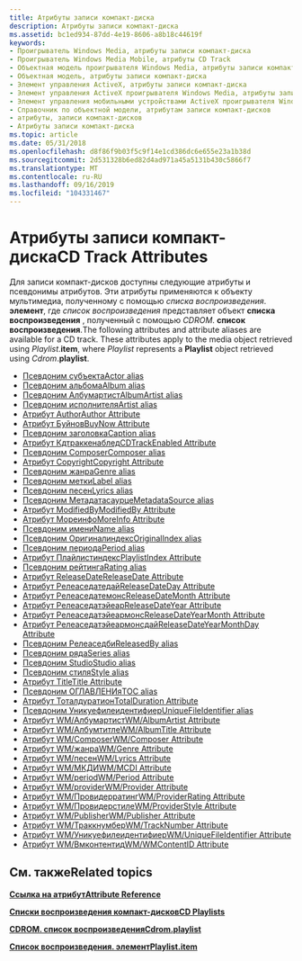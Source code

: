 ```yaml
---
title: Атрибуты записи компакт-диска
description: Атрибуты записи компакт-диска
ms.assetid: bc1ed934-87dd-4e19-8606-a8b18c44619f
keywords:
- Проигрыватель Windows Media, атрибуты записи компакт-диска
- Проигрыватель Windows Media Mobile, атрибуты CD Track
- Объектная модель проигрывателя Windows Media, атрибуты записи компакт-диска
- Объектная модель, атрибуты записи компакт-диска
- Элемент управления ActiveX, атрибуты записи компакт-диска
- Элемент управления ActiveX проигрывателя Windows Media, атрибуты записи компакт-диска
- Элемент управления мобильными устройствами ActiveX проигрывателя Windows Media, атрибуты записи компакт-дисков
- Справочник по объектной модели, атрибутам записи компакт-дисков
- атрибуты, записи компакт-дисков
- Атрибуты записи компакт-диска
ms.topic: article
ms.date: 05/31/2018
ms.openlocfilehash: d8f86f9b03f5c9f14e1cd386dc6e655e23a1b38d
ms.sourcegitcommit: 2d531328b6ed82d4ad971a45a5131b430c5866f7
ms.translationtype: MT
ms.contentlocale: ru-RU
ms.lasthandoff: 09/16/2019
ms.locfileid: "104331467"
---
```

# <a name="cd-track-attributes"></a><span data-ttu-id="ab5b9-113">Атрибуты записи компакт-диска</span><span class="sxs-lookup"><span data-stu-id="ab5b9-113">CD Track Attributes</span></span>

<span data-ttu-id="ab5b9-114">Для записи компакт-дисков доступны следующие атрибуты и псевдонимы атрибутов. Эти атрибуты применяются к объекту мультимедиа, полученному с помощью *списка воспроизведения*. **элемент**, где *список воспроизведения* представляет объект **списка воспроизведения** , полученный с помощью *CDROM*. **список воспроизведения**.</span><span class="sxs-lookup"><span data-stu-id="ab5b9-114">The following attributes and attribute aliases are available for a CD track. These attributes apply to the media object retrieved using *Playlist*.**item**, where *Playlist* represents a **Playlist** object retrieved using *Cdrom*.**playlist**.</span></span>

-   [<span data-ttu-id="ab5b9-115">Псевдоним субъекта</span><span class="sxs-lookup"><span data-stu-id="ab5b9-115">Actor alias</span></span>](author-attribute.md)
-   [<span data-ttu-id="ab5b9-116">Псевдоним альбома</span><span class="sxs-lookup"><span data-stu-id="ab5b9-116">Album alias</span></span>](wm-albumtitle-attribute.md)
-   [<span data-ttu-id="ab5b9-117">Псевдоним Албумартист</span><span class="sxs-lookup"><span data-stu-id="ab5b9-117">AlbumArtist alias</span></span>](wm-albumartist-attribute.md)
-   [<span data-ttu-id="ab5b9-118">Псевдоним исполнителя</span><span class="sxs-lookup"><span data-stu-id="ab5b9-118">Artist alias</span></span>](author-attribute.md)
-   [<span data-ttu-id="ab5b9-119">Атрибут Author</span><span class="sxs-lookup"><span data-stu-id="ab5b9-119">Author Attribute</span></span>](author-attribute.md)
-   [<span data-ttu-id="ab5b9-120">Атрибут Буйнов</span><span class="sxs-lookup"><span data-stu-id="ab5b9-120">BuyNow Attribute</span></span>](buynow-attribute.md)
-   [<span data-ttu-id="ab5b9-121">Псевдоним заголовка</span><span class="sxs-lookup"><span data-stu-id="ab5b9-121">Caption alias</span></span>](title-attribute.md)
-   [<span data-ttu-id="ab5b9-122">Атрибут Кдтраккенаблед</span><span class="sxs-lookup"><span data-stu-id="ab5b9-122">CDTrackEnabled Attribute</span></span>](cdtrackenabled-attribute.md)
-   [<span data-ttu-id="ab5b9-123">Псевдоним Composer</span><span class="sxs-lookup"><span data-stu-id="ab5b9-123">Composer alias</span></span>](wm-composer-attribute.md)
-   [<span data-ttu-id="ab5b9-124">Атрибут Copyright</span><span class="sxs-lookup"><span data-stu-id="ab5b9-124">Copyright Attribute</span></span>](copyright-attribute.md)
-   [<span data-ttu-id="ab5b9-125">Псевдоним жанра</span><span class="sxs-lookup"><span data-stu-id="ab5b9-125">Genre alias</span></span>](wm-genre-attribute.md)
-   [<span data-ttu-id="ab5b9-126">Псевдоним метки</span><span class="sxs-lookup"><span data-stu-id="ab5b9-126">Label alias</span></span>](wm-publisher-attribute.md)
-   [<span data-ttu-id="ab5b9-127">Псевдоним песен</span><span class="sxs-lookup"><span data-stu-id="ab5b9-127">Lyrics alias</span></span>](wm-lyrics-attribute.md)
-   [<span data-ttu-id="ab5b9-128">Псевдоним Метадатасаурце</span><span class="sxs-lookup"><span data-stu-id="ab5b9-128">MetadataSource alias</span></span>](wm-provider-attribute.md)
-   [<span data-ttu-id="ab5b9-129">Атрибут ModifiedBy</span><span class="sxs-lookup"><span data-stu-id="ab5b9-129">ModifiedBy Attribute</span></span>](modifiedby-attribute.md)
-   [<span data-ttu-id="ab5b9-130">Атрибут Мореинфо</span><span class="sxs-lookup"><span data-stu-id="ab5b9-130">MoreInfo Attribute</span></span>](moreinfo-attribute.md)
-   [<span data-ttu-id="ab5b9-131">Псевдоним имени</span><span class="sxs-lookup"><span data-stu-id="ab5b9-131">Name alias</span></span>](title-attribute.md)
-   [<span data-ttu-id="ab5b9-132">Псевдоним Оригиналиндекс</span><span class="sxs-lookup"><span data-stu-id="ab5b9-132">OriginalIndex alias</span></span>](wm-tracknumber-attribute.md)
-   [<span data-ttu-id="ab5b9-133">Псевдоним периода</span><span class="sxs-lookup"><span data-stu-id="ab5b9-133">Period alias</span></span>](wm-period-attribute.md)
-   [<span data-ttu-id="ab5b9-134">Атрибут Плайлистиндекс</span><span class="sxs-lookup"><span data-stu-id="ab5b9-134">PlaylistIndex Attribute</span></span>](playlistindex-attribute.md)
-   [<span data-ttu-id="ab5b9-135">Псевдоним рейтинга</span><span class="sxs-lookup"><span data-stu-id="ab5b9-135">Rating alias</span></span>](wm-providerrating-attribute.md)
-   [<span data-ttu-id="ab5b9-136">Атрибут ReleaseDate</span><span class="sxs-lookup"><span data-stu-id="ab5b9-136">ReleaseDate Attribute</span></span>](releasedate-attribute.md)
-   [<span data-ttu-id="ab5b9-137">Атрибут Релеаседатедай</span><span class="sxs-lookup"><span data-stu-id="ab5b9-137">ReleaseDateDay Attribute</span></span>](releasedateday-attribute.md)
-   [<span data-ttu-id="ab5b9-138">Атрибут Релеаседатемонс</span><span class="sxs-lookup"><span data-stu-id="ab5b9-138">ReleaseDateMonth Attribute</span></span>](releasedatemonth-attribute.md)
-   [<span data-ttu-id="ab5b9-139">Атрибут Релеаседатэйеар</span><span class="sxs-lookup"><span data-stu-id="ab5b9-139">ReleaseDateYear Attribute</span></span>](releasedateyear-attribute.md)
-   [<span data-ttu-id="ab5b9-140">Атрибут Релеаседатэйеармонс</span><span class="sxs-lookup"><span data-stu-id="ab5b9-140">ReleaseDateYearMonth Attribute</span></span>](releasedateyearmonth-attribute.md)
-   [<span data-ttu-id="ab5b9-141">Атрибут Релеаседатэйеармонсдай</span><span class="sxs-lookup"><span data-stu-id="ab5b9-141">ReleaseDateYearMonthDay Attribute</span></span>](releasedateyearmonthday-attribute.md)
-   [<span data-ttu-id="ab5b9-142">Псевдоним Релеаседби</span><span class="sxs-lookup"><span data-stu-id="ab5b9-142">ReleasedBy alias</span></span>](wm-publisher-attribute.md)
-   [<span data-ttu-id="ab5b9-143">Псевдоним ряда</span><span class="sxs-lookup"><span data-stu-id="ab5b9-143">Series alias</span></span>](title-attribute.md)
-   [<span data-ttu-id="ab5b9-144">Псевдоним Studio</span><span class="sxs-lookup"><span data-stu-id="ab5b9-144">Studio alias</span></span>](wm-publisher-attribute.md)
-   [<span data-ttu-id="ab5b9-145">Псевдоним стиля</span><span class="sxs-lookup"><span data-stu-id="ab5b9-145">Style alias</span></span>](wm-providerstyle-attribute.md)
-   [<span data-ttu-id="ab5b9-146">Атрибут Title</span><span class="sxs-lookup"><span data-stu-id="ab5b9-146">Title Attribute</span></span>](title-attribute.md)
-   [<span data-ttu-id="ab5b9-147">Псевдоним ОГЛАВЛЕНИя</span><span class="sxs-lookup"><span data-stu-id="ab5b9-147">TOC alias</span></span>](wm-mcdi-attribute.md)
-   [<span data-ttu-id="ab5b9-148">Атрибут Тоталдуратион</span><span class="sxs-lookup"><span data-stu-id="ab5b9-148">TotalDuration Attribute</span></span>](totalduration-attribute.md)
-   [<span data-ttu-id="ab5b9-149">Псевдоним Уникуефилеидентифиер</span><span class="sxs-lookup"><span data-stu-id="ab5b9-149">UniqueFileIdentifier alias</span></span>](wm-uniquefileidentifier-attribute.md)
-   [<span data-ttu-id="ab5b9-150">Атрибут WM/Албумартист</span><span class="sxs-lookup"><span data-stu-id="ab5b9-150">WM/AlbumArtist Attribute</span></span>](wm-albumartist-attribute.md)
-   [<span data-ttu-id="ab5b9-151">Атрибут WM/Албумтитле</span><span class="sxs-lookup"><span data-stu-id="ab5b9-151">WM/AlbumTitle Attribute</span></span>](wm-albumtitle-attribute.md)
-   [<span data-ttu-id="ab5b9-152">Атрибут WM/Composer</span><span class="sxs-lookup"><span data-stu-id="ab5b9-152">WM/Composer Attribute</span></span>](wm-composer-attribute.md)
-   [<span data-ttu-id="ab5b9-153">Атрибут WM/жанра</span><span class="sxs-lookup"><span data-stu-id="ab5b9-153">WM/Genre Attribute</span></span>](wm-genre-attribute.md)
-   [<span data-ttu-id="ab5b9-154">Атрибут WM/песен</span><span class="sxs-lookup"><span data-stu-id="ab5b9-154">WM/Lyrics Attribute</span></span>](wm-lyrics-attribute.md)
-   [<span data-ttu-id="ab5b9-155">Атрибут WM/МКДИ</span><span class="sxs-lookup"><span data-stu-id="ab5b9-155">WM/MCDI Attribute</span></span>](wm-mcdi-attribute.md)
-   [<span data-ttu-id="ab5b9-156">Атрибут WM/period</span><span class="sxs-lookup"><span data-stu-id="ab5b9-156">WM/Period Attribute</span></span>](wm-period-attribute.md)
-   [<span data-ttu-id="ab5b9-157">Атрибут WM/provider</span><span class="sxs-lookup"><span data-stu-id="ab5b9-157">WM/Provider Attribute</span></span>](wm-provider-attribute.md)
-   [<span data-ttu-id="ab5b9-158">Атрибут WM/Провидерратинг</span><span class="sxs-lookup"><span data-stu-id="ab5b9-158">WM/ProviderRating Attribute</span></span>](wm-providerrating-attribute.md)
-   [<span data-ttu-id="ab5b9-159">Атрибут WM/Провидерстиле</span><span class="sxs-lookup"><span data-stu-id="ab5b9-159">WM/ProviderStyle Attribute</span></span>](wm-providerstyle-attribute.md)
-   [<span data-ttu-id="ab5b9-160">Атрибут WM/Publisher</span><span class="sxs-lookup"><span data-stu-id="ab5b9-160">WM/Publisher Attribute</span></span>](wm-publisher-attribute.md)
-   [<span data-ttu-id="ab5b9-161">Атрибут WM/Траккнумбер</span><span class="sxs-lookup"><span data-stu-id="ab5b9-161">WM/TrackNumber Attribute</span></span>](wm-tracknumber-attribute.md)
-   [<span data-ttu-id="ab5b9-162">Атрибут WM/Уникуефилеидентифиер</span><span class="sxs-lookup"><span data-stu-id="ab5b9-162">WM/UniqueFileIdentifier Attribute</span></span>](wm-uniquefileidentifier-attribute.md)
-   [<span data-ttu-id="ab5b9-163">Атрибут WM/Вмконтентид</span><span class="sxs-lookup"><span data-stu-id="ab5b9-163">WM/WMContentID Attribute</span></span>](wm-wmcontentid-attribute.md)

## <a name="related-topics"></a><span data-ttu-id="ab5b9-164">См. также</span><span class="sxs-lookup"><span data-stu-id="ab5b9-164">Related topics</span></span>

<dl> <dt>

[<span data-ttu-id="ab5b9-165">**Ссылка на атрибут**</span><span class="sxs-lookup"><span data-stu-id="ab5b9-165">**Attribute Reference**</span></span>](attribute-reference.md)
</dt> <dt>

[<span data-ttu-id="ab5b9-166">**Списки воспроизведения компакт-дисков**</span><span class="sxs-lookup"><span data-stu-id="ab5b9-166">**CD Playlists**</span></span>](cd-playlist-attributes.md)
</dt> <dt>

[<span data-ttu-id="ab5b9-167">**CDROM. список воспроизведения**</span><span class="sxs-lookup"><span data-stu-id="ab5b9-167">**Cdrom.playlist**</span></span>](cdrom-playlist.md)
</dt> <dt>

[<span data-ttu-id="ab5b9-168">**Список воспроизведения. элемент**</span><span class="sxs-lookup"><span data-stu-id="ab5b9-168">**Playlist.item**</span></span>](playlist-item.md)
</dt> </dl>

 

 




